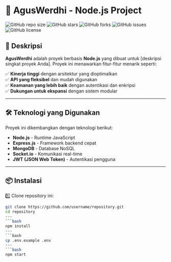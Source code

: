 # 🚀 AgusWerdhi - Node.js Project

![GitHub repo size](https://img.shields.io/github/repo-size/username/repository)
![GitHub stars](https://img.shields.io/github/stars/username/repository)
![GitHub forks](https://img.shields.io/github/forks/username/repository)
![GitHub issues](https://img.shields.io/github/issues/username/repository)
![GitHub license](https://img.shields.io/github/license/username/repository)

## 📌 Deskripsi

**AgusWerdhi** adalah proyek berbasis **Node.js** yang dibuat untuk [deskripsi singkat proyek Anda]. Proyek ini menawarkan fitur-fitur menarik seperti:

✅ **Kinerja tinggi** dengan arsitektur yang dioptimalkan  
✅ **API yang fleksibel** dan mudah digunakan  
✅ **Keamanan yang lebih baik** dengan autentikasi dan enkripsi  
✅ **Dukungan untuk ekspansi** dengan sistem modular  

---

## 🛠️ Teknologi yang Digunakan

Proyek ini dikembangkan dengan teknologi berikut:

- **Node.js** - Runtime JavaScript  
- **Express.js** - Framework backend cepat  
- **MongoDB** - Database NoSQL  
- **Socket.io** - Komunikasi real-time  
- **JWT (JSON Web Token)** - Autentikasi pengguna  

---

## 📦 Instalasi

1️⃣ Clone repository ini:

```bash
git clone https://github.com/username/repository.git
cd repository
---
```bash
npm install
---
```bash
cp .env.example .env
---
```bash
npm start


